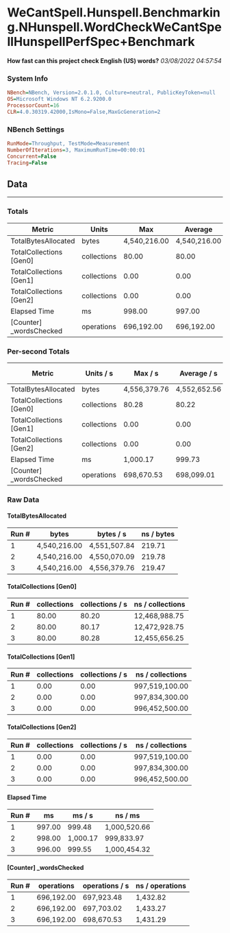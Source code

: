 ﻿# WeCantSpell.Hunspell.Benchmarking.NHunspell.WordCheckWeCantSpellHunspellPerfSpec+Benchmark
__How fast can this project check English (US) words?__
_03/08/2022 04:57:54_
### System Info
```ini
NBench=NBench, Version=2.0.1.0, Culture=neutral, PublicKeyToken=null
OS=Microsoft Windows NT 6.2.9200.0
ProcessorCount=16
CLR=4.0.30319.42000,IsMono=False,MaxGcGeneration=2
```

### NBench Settings
```ini
RunMode=Throughput, TestMode=Measurement
NumberOfIterations=3, MaximumRunTime=00:00:01
Concurrent=False
Tracing=False
```

## Data
-------------------

### Totals
|          Metric |           Units |             Max |         Average |             Min |          StdDev |
|---------------- |---------------- |---------------- |---------------- |---------------- |---------------- |
|TotalBytesAllocated |           bytes |    4,540,216.00 |    4,540,216.00 |    4,540,216.00 |            0.00 |
|TotalCollections [Gen0] |     collections |           80.00 |           80.00 |           80.00 |            0.00 |
|TotalCollections [Gen1] |     collections |            0.00 |            0.00 |            0.00 |            0.00 |
|TotalCollections [Gen2] |     collections |            0.00 |            0.00 |            0.00 |            0.00 |
|    Elapsed Time |              ms |          998.00 |          997.00 |          996.00 |            1.00 |
|[Counter] _wordsChecked |      operations |      696,192.00 |      696,192.00 |      696,192.00 |            0.00 |

### Per-second Totals
|          Metric |       Units / s |         Max / s |     Average / s |         Min / s |      StdDev / s |
|---------------- |---------------- |---------------- |---------------- |---------------- |---------------- |
|TotalBytesAllocated |           bytes |    4,556,379.76 |    4,552,652.56 |    4,550,070.09 |        3,306.93 |
|TotalCollections [Gen0] |     collections |           80.28 |           80.22 |           80.17 |            0.06 |
|TotalCollections [Gen1] |     collections |            0.00 |            0.00 |            0.00 |            0.00 |
|TotalCollections [Gen2] |     collections |            0.00 |            0.00 |            0.00 |            0.00 |
|    Elapsed Time |              ms |        1,000.17 |          999.73 |          999.48 |            0.38 |
|[Counter] _wordsChecked |      operations |      698,670.53 |      698,099.01 |      697,703.02 |          507.08 |

### Raw Data
#### TotalBytesAllocated
|           Run # |           bytes |       bytes / s |      ns / bytes |
|---------------- |---------------- |---------------- |---------------- |
|               1 |    4,540,216.00 |    4,551,507.84 |          219.71 |
|               2 |    4,540,216.00 |    4,550,070.09 |          219.78 |
|               3 |    4,540,216.00 |    4,556,379.76 |          219.47 |

#### TotalCollections [Gen0]
|           Run # |     collections | collections / s |ns / collections |
|---------------- |---------------- |---------------- |---------------- |
|               1 |           80.00 |           80.20 |   12,468,988.75 |
|               2 |           80.00 |           80.17 |   12,472,928.75 |
|               3 |           80.00 |           80.28 |   12,455,656.25 |

#### TotalCollections [Gen1]
|           Run # |     collections | collections / s |ns / collections |
|---------------- |---------------- |---------------- |---------------- |
|               1 |            0.00 |            0.00 |  997,519,100.00 |
|               2 |            0.00 |            0.00 |  997,834,300.00 |
|               3 |            0.00 |            0.00 |  996,452,500.00 |

#### TotalCollections [Gen2]
|           Run # |     collections | collections / s |ns / collections |
|---------------- |---------------- |---------------- |---------------- |
|               1 |            0.00 |            0.00 |  997,519,100.00 |
|               2 |            0.00 |            0.00 |  997,834,300.00 |
|               3 |            0.00 |            0.00 |  996,452,500.00 |

#### Elapsed Time
|           Run # |              ms |          ms / s |         ns / ms |
|---------------- |---------------- |---------------- |---------------- |
|               1 |          997.00 |          999.48 |    1,000,520.66 |
|               2 |          998.00 |        1,000.17 |      999,833.97 |
|               3 |          996.00 |          999.55 |    1,000,454.32 |

#### [Counter] _wordsChecked
|           Run # |      operations |  operations / s | ns / operations |
|---------------- |---------------- |---------------- |---------------- |
|               1 |      696,192.00 |      697,923.48 |        1,432.82 |
|               2 |      696,192.00 |      697,703.02 |        1,433.27 |
|               3 |      696,192.00 |      698,670.53 |        1,431.29 |


